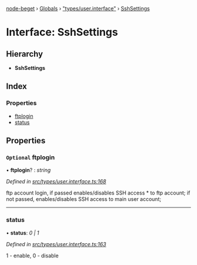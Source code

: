 [node-beget](../README.md) › [Globals](../globals.md) › ["types/user.interface"](../modules/_types_user_interface_.md) › [SshSettings](_types_user_interface_.sshsettings.md)

# Interface: SshSettings

## Hierarchy

* **SshSettings**

## Index

### Properties

* [ftplogin](_types_user_interface_.sshsettings.md#optional-ftplogin)
* [status](_types_user_interface_.sshsettings.md#status)

## Properties

### `Optional` ftplogin

• **ftplogin**? : *string*

*Defined in [src/types/user.interface.ts:168](https://github.com/olehcambel/node-beget/blob/530258f/src/types/user.interface.ts#L168)*

ftp account login, if passed enables/disables SSH access * to ftp account;
if not passed, enables/disables SSH access to main user account;

___

###  status

• **status**: *0 | 1*

*Defined in [src/types/user.interface.ts:163](https://github.com/olehcambel/node-beget/blob/530258f/src/types/user.interface.ts#L163)*

1 - enable, 0 - disable
